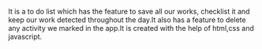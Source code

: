 It is a to do list which has the feature to save all our works, checklist it and keep our work detected throughout the day.It also has a feature to delete any activity we marked in the app.It is created with the help of html,css and javascript.
